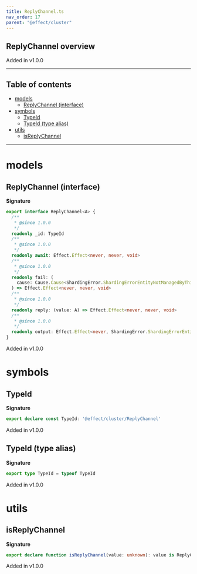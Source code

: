 ```yaml
---
title: ReplyChannel.ts
nav_order: 17
parent: "@effect/cluster"
---
```


## ReplyChannel overview

Added in v1.0.0

---

<h2 class="text-delta">Table of contents</h2>

- [models](#models)
  - [ReplyChannel (interface)](#replychannel-interface)
- [symbols](#symbols)
  - [TypeId](#typeid)
  - [TypeId (type alias)](#typeid-type-alias)
- [utils](#utils)
  - [isReplyChannel](#isreplychannel)

---

# models

## ReplyChannel (interface)

**Signature**

```ts
export interface ReplyChannel<A> {
  /**
   * @since 1.0.0
   */
  readonly _id: TypeId
  /**
   * @since 1.0.0
   */
  readonly await: Effect.Effect<never, never, void>
  /**
   * @since 1.0.0
   */
  readonly fail: (
    cause: Cause.Cause<ShardingError.ShardingErrorEntityNotManagedByThisPod>
  ) => Effect.Effect<never, never, void>
  /**
   * @since 1.0.0
   */
  readonly reply: (value: A) => Effect.Effect<never, never, void>
  /**
   * @since 1.0.0
   */
  readonly output: Effect.Effect<never, ShardingError.ShardingErrorEntityNotManagedByThisPod, Option.Option<A>>
}
```

Added in v1.0.0

# symbols

## TypeId

**Signature**

```ts
export declare const TypeId: '@effect/cluster/ReplyChannel'
```

Added in v1.0.0

## TypeId (type alias)

**Signature**

```ts
export type TypeId = typeof TypeId
```

Added in v1.0.0

# utils

## isReplyChannel

**Signature**

```ts
export declare function isReplyChannel(value: unknown): value is ReplyChannel<any>
```

Added in v1.0.0
